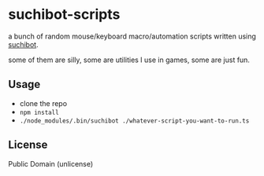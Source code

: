 # suchibot-scripts

a bunch of random mouse/keyboard macro/automation scripts written using [suchibot](https://github.com/suchipi/suchibot).

some of them are silly, some are utilities I use in games, some are just fun.

## Usage

- clone the repo
- `npm install`
- `./node_modules/.bin/suchibot ./whatever-script-you-want-to-run.ts`

## License

Public Domain (unlicense)
